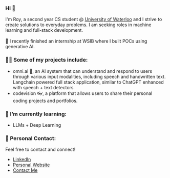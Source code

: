 ### Hi 👋

I'm Roy, a second year CS student @ [University of Waterloo](https://uwaterloo.ca/about/) and I strive to create solutions to everyday problems. I am seeking roles in machine learning and full-stack development. <br><br>
🧰 I recently finished an internship at WSIB where I built POCs using generative AI.

### 🧑‍💻 Some of my projects include:
- omni.ai 🤖, an AI system that can understand and respond to users through various input modalities, including speech and handwritten text. Langchain powered full stack application, similar to ChatGPT enhanced with speech + text detectors
- codevision 👓, a platform that allows users to share their personal coding projects and portfolios.

### 🌱 I’m currently learning:
- LLMs + Deep Learning

### 💌 Personal Contact: 
Feel free to contact and connect!
- [LinkedIn](https://www.linkedin.com/in/roychon)
- [Personal Website](https://roychon.github.io)
- [Contact Me](mailto:rchon@uwaterloo.ca)
